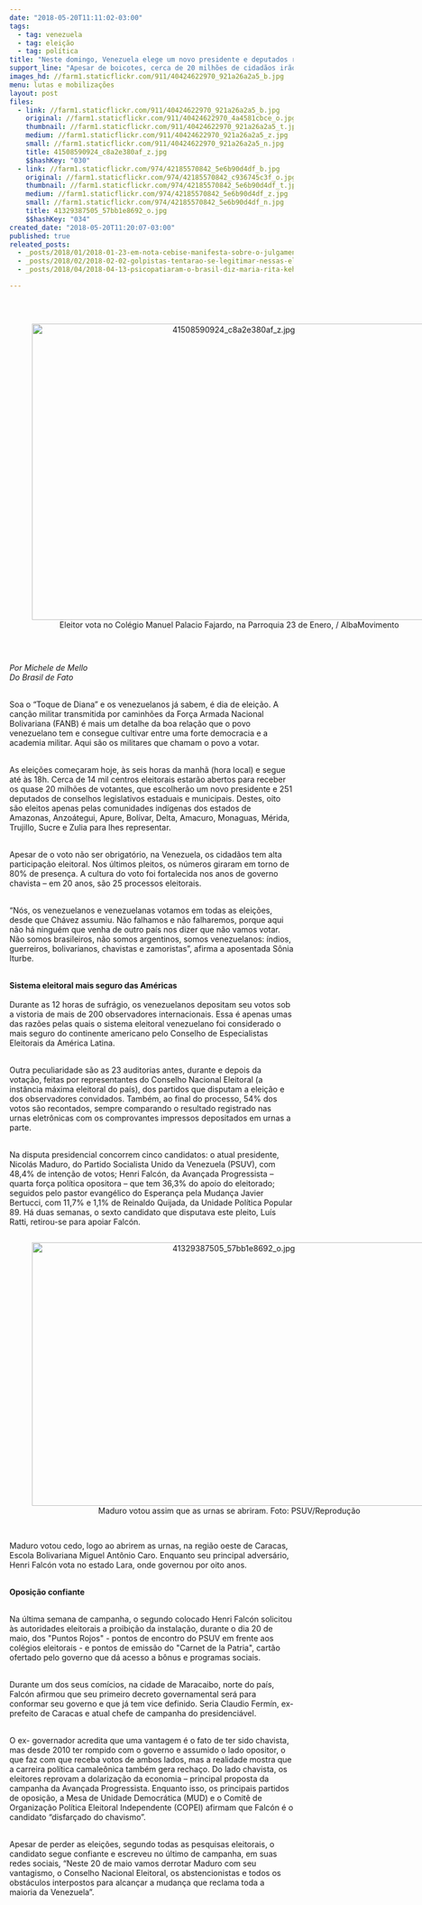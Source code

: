 ```yaml
---
date: "2018-05-20T11:11:02-03:00"
tags:
  - tag: venezuela
  - tag: eleição
  - tag: política
title: "Neste domingo, Venezuela elege um novo presidente e deputados regionais"
support_line: "Apesar de boicotes, cerca de 20 milhões de cidadãos irão votar em um dos sistemas eleitorais mais seguros do mundo"
images_hd: //farm1.staticflickr.com/911/40424622970_921a26a2a5_b.jpg
menu: lutas e mobilizações
layout: post
files:
  - link: //farm1.staticflickr.com/911/40424622970_921a26a2a5_b.jpg
    original: //farm1.staticflickr.com/911/40424622970_4a4581cbce_o.jpg
    thumbnail: //farm1.staticflickr.com/911/40424622970_921a26a2a5_t.jpg
    medium: //farm1.staticflickr.com/911/40424622970_921a26a2a5_z.jpg
    small: //farm1.staticflickr.com/911/40424622970_921a26a2a5_n.jpg
    title: 41508590924_c8a2e380af_z.jpg
    $$hashKey: "030"
  - link: //farm1.staticflickr.com/974/42185570842_5e6b90d4df_b.jpg
    original: //farm1.staticflickr.com/974/42185570842_c936745c3f_o.jpg
    thumbnail: //farm1.staticflickr.com/974/42185570842_5e6b90d4df_t.jpg
    medium: //farm1.staticflickr.com/974/42185570842_5e6b90d4df_z.jpg
    small: //farm1.staticflickr.com/974/42185570842_5e6b90d4df_n.jpg
    title: 41329387505_57bb1e8692_o.jpg
    $$hashKey: "034"
created_date: "2018-05-20T11:20:07-03:00"
published: true
releated_posts:
  - _posts/2018/01/2018-01-23-em-nota-cebise-manifesta-sobre-o-julgamento-de-lula.md
  - _posts/2018/02/2018-02-02-golpistas-tentarao-se-legitimar-nessas-eleicoes-diz-advogado-ricardo-gebrim.md
  - _posts/2018/04/2018-04-13-psicopatiaram-o-brasil-diz-maria-rita-kehl-sobre-onda-de-odio.md

---
```

<p>&nbsp;</p>

<div style="text-align:center">
<figure class="image" style="display:inline-block"><img alt="41508590924_c8a2e380af_z.jpg" height="525" src="//farm1.staticflickr.com/911/40424622970_921a26a2a5_b.jpg" width="700" />
<figcaption>Eleitor vota no Col&eacute;gio Manuel Palacio Fajardo, na Parroquia 23 de Enero, / AlbaMovimento</figcaption>
</figure>
</div>

<p>&nbsp;</p>

<p><em>Por Michele de Mello<br />
Do Brasil de Fato&nbsp;</em></p>

<p><br />
Soa o &ldquo;Toque de Diana&rdquo; e os venezuelanos j&aacute; sabem, &eacute; dia de elei&ccedil;&atilde;o. A can&ccedil;&atilde;o militar transmitida por caminh&otilde;es da For&ccedil;a Armada Nacional Bolivariana (FANB) &eacute; mais um detalhe da boa rela&ccedil;&atilde;o que o povo venezuelano tem e consegue cultivar entre uma forte democracia e a academia militar. Aqui s&atilde;o os militares que chamam o povo a votar.</p>

<p><br />
As elei&ccedil;&otilde;es&nbsp;come&ccedil;aram&nbsp;hoje, &agrave;s seis horas da manh&atilde; (hora local) e segue at&eacute; &agrave;s 18h. Cerca de 14 mil centros eleitorais estar&atilde;o abertos para receber os quase 20 milh&otilde;es de votantes, que escolher&atilde;o um novo presidente e 251 deputados de conselhos legislativos estaduais e municipais. Destes, oito s&atilde;o eleitos apenas pelas comunidades ind&iacute;genas dos estados de Amazonas, Anzo&aacute;tegui, Apure, Bol&iacute;var, Delta, Amacuro, Monaguas, M&eacute;rida, Trujillo, Sucre e Zulia para lhes representar.</p>

<p><br />
Apesar de o voto n&atilde;o ser obrigat&oacute;rio, na Venezuela, os cidad&atilde;os tem alta participa&ccedil;&atilde;o eleitoral. Nos &uacute;ltimos pleitos, os n&uacute;meros giraram em torno de 80% de presen&ccedil;a. A cultura do voto foi fortalecida nos anos de governo chavista &ndash; em 20 anos, s&atilde;o 25 processos eleitorais.</p>

<p><br />
&ldquo;N&oacute;s, os venezuelanos e venezuelanas votamos em todas as elei&ccedil;&otilde;es, desde que Ch&aacute;vez assumiu. N&atilde;o falhamos e n&atilde;o falharemos, porque aqui n&atilde;o h&aacute; ningu&eacute;m que venha de outro pa&iacute;s nos dizer que n&atilde;o vamos votar. N&atilde;o somos brasileiros, n&atilde;o somos argentinos, somos venezuelanos: &iacute;ndios, guerreiros, bolivarianos, chavistas e zamoristas&rdquo;, afirma a aposentada S&ocirc;nia Iturbe.</p>

<p><br />
<strong>Sistema eleitoral mais seguro das&nbsp;Am&eacute;ricas</strong><br />
<br />
Durante as 12 horas de sufr&aacute;gio, os venezuelanos depositam seu votos sob a vistoria de mais de 200 observadores internacionais. Essa &eacute; apenas umas das raz&otilde;es pelas quais o sistema eleitoral venezuelano foi considerado o mais seguro do continente americano pelo Conselho de Especialistas Eleitorais da Am&eacute;rica Latina.</p>

<p><br />
Outra peculiaridade s&atilde;o as 23 auditorias antes, durante e depois da vota&ccedil;&atilde;o, feitas por representantes do Conselho Nacional Eleitoral (a inst&acirc;ncia m&aacute;xima eleitoral do pa&iacute;s), dos partidos que disputam a elei&ccedil;&atilde;o e dos observadores convidados. Tamb&eacute;m, ao final do processo, 54% dos votos s&atilde;o recontados, sempre comparando o resultado registrado nas urnas eletr&ocirc;nicas com os comprovantes impressos depositados em urnas a parte.</p>

<p><br />
Na disputa presidencial concorrem cinco candidatos: o atual presidente, Nicol&aacute;s Maduro, do Partido Socialista Unido da Venezuela (PSUV), com 48,4% de inten&ccedil;&atilde;o de votos; Henri Falc&oacute;n, da Avan&ccedil;ada Progressista &ndash; quarta for&ccedil;a pol&iacute;tica opositora &ndash; que tem 36,3% do apoio do eleitorado; seguidos pelo pastor evang&eacute;lico do Esperan&ccedil;a pela Mudan&ccedil;a Javier Bertucci, com 11,7% e 1,1% de Reinaldo Quijada, da Unidade Pol&iacute;tica Popular 89. H&aacute; duas semanas, o sexto candidato que disputava este pleito, Lu&iacute;s Ratti, retirou-se para apoiar Falc&oacute;n.</p>

<div style="text-align:center">
<figure class="image" style="display:inline-block"><img alt="41329387505_57bb1e8692_o.jpg" height="467" src="//farm1.staticflickr.com/974/42185570842_5e6b90d4df_b.jpg" width="700" />
<figcaption>Maduro votou assim que as urnas se abriram. Foto: PSUV/Reprodu&ccedil;&atilde;o<br />
</figcaption>
</figure>
</div>

<p><br />
Maduro votou cedo, logo ao abrirem as urnas, na regi&atilde;o oeste de Caracas, Escola Bolivariana Miguel Ant&ocirc;nio Caro. Enquanto seu principal advers&aacute;rio, Henri Falc&oacute;n vota no estado Lara, onde governou por oito anos.</p>

<p><br />
<strong>Oposi&ccedil;&atilde;o confiante</strong></p>

<p><br />
Na &uacute;ltima semana de campanha, o segundo colocado Henri Falc&oacute;n solicitou &agrave;s autoridades eleitorais a proibi&ccedil;&atilde;o da instala&ccedil;&atilde;o, durante o dia 20 de maio, dos &quot;Puntos Rojos&quot; - pontos de encontro do PSUV em frente aos col&eacute;gios eleitorais - e pontos de emiss&atilde;o do &quot;Carnet de la Patria&quot;, cart&atilde;o ofertado pelo governo que d&aacute; acesso a b&ocirc;nus e programas sociais.</p>

<p><br />
Durante um dos seus com&iacute;cios, na cidade de Maracaibo, norte do pa&iacute;s, Falc&oacute;n afirmou que seu primeiro decreto governamental ser&aacute; para conformar seu governo e que j&aacute; tem vice definido. Seria Claudio Ferm&iacute;n, ex-prefeito de Caracas e atual chefe de campanha do presidenci&aacute;vel.</p>

<p><br />
O ex- governador acredita que uma vantagem &eacute; o fato de ter sido chavista, mas desde 2010 ter rompido com o governo e assumido o lado opositor, o que faz com que receba votos de ambos lados, mas a realidade mostra que a carreira pol&iacute;tica camale&ocirc;nica tamb&eacute;m gera recha&ccedil;o. Do lado chavista, os eleitores reprovam a dolariza&ccedil;&atilde;o da economia &ndash; principal proposta da campanha da Avan&ccedil;ada Progressista. Enquanto isso, os principais partidos de oposi&ccedil;&atilde;o, a Mesa de Unidade Democr&aacute;tica (MUD) e o Comit&ecirc; de Organiza&ccedil;&atilde;o Pol&iacute;tica Eleitoral Independente (COPEI) afirmam que Falc&oacute;n &eacute; o candidato &ldquo;disfar&ccedil;ado do chavismo&rdquo;.</p>

<p><br />
Apesar de perder as elei&ccedil;&otilde;es, segundo todas as pesquisas eleitorais, o candidato segue confiante e escreveu no &uacute;ltimo de campanha, em suas redes sociais, &ldquo;Neste 20 de maio vamos derrotar Maduro com seu vantagismo, o Conselho Nacional Eleitoral, os abstencionistas e todos os obst&aacute;culos interpostos para alcan&ccedil;ar a mudan&ccedil;a que reclama toda a maioria da Venezuela&rdquo;.</p>

<p>&nbsp;</p>
